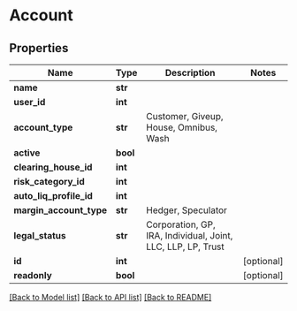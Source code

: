# Account

## Properties
Name | Type | Description | Notes
------------ | ------------- | ------------- | -------------
**name** | **str** |  | 
**user_id** | **int** |  | 
**account_type** | **str** | Customer, Giveup, House, Omnibus, Wash | 
**active** | **bool** |  | 
**clearing_house_id** | **int** |  | 
**risk_category_id** | **int** |  | 
**auto_liq_profile_id** | **int** |  | 
**margin_account_type** | **str** | Hedger, Speculator | 
**legal_status** | **str** | Corporation, GP, IRA, Individual, Joint, LLC, LLP, LP, Trust | 
**id** | **int** |  | [optional] 
**readonly** | **bool** |  | [optional] 

[[Back to Model list]](../README.md#documentation-for-models) [[Back to API list]](../README.md#documentation-for-api-endpoints) [[Back to README]](../README.md)


